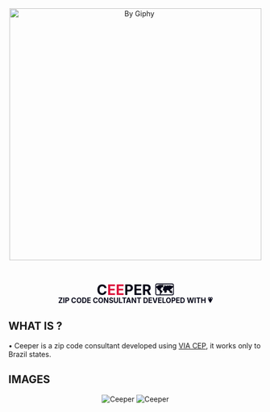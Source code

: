 <div align="center">
        <img align="center" src="https://media.giphy.com/media/yK3PyRmUj0T3W/giphy.gif" width="500px" title="By Giphy">
        <h1 style="color: #060719;">C<span style="color: crimson;">EE</span>PER 🗺️</h1>
        <p style="color: #060719; margin-top: -35px; font-weight: bold;">ZIP CODE CONSULTANT DEVELOPED WITH 💗</p>
</div>

<h2> WHAT IS ? </h2>
<p> • Ceeper is a zip code consultant developed using <a href="https://viacep.com.br/" target="__blank">VIA CEP</a>, it works only to Brazil states.</p>

<h2>IMAGES</h2>
<div align="center">
        <img src="https://i.imgur.com/vsDLy9d.png" alt="Ceeper"/>
        <img src="https://i.imgur.com/jvp7vrZg.png" alt="Ceeper"/>
</div>

